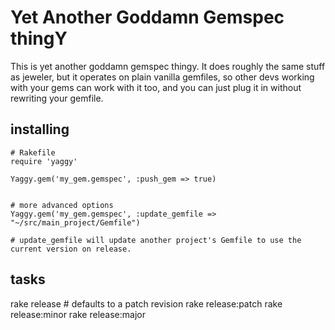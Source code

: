 # Yet Another Goddamn Gemspec thingY

This is yet another goddamn gemspec thingy.  It does roughly the same stuff as jeweler, 
but it operates on plain vanilla gemfiles, so other devs working with your gems can work with it too, and you can 
just plug it in without rewriting your gemfile.  

## installing

```
# Rakefile
require 'yaggy'

Yaggy.gem('my_gem.gemspec', :push_gem => true)


# more advanced options
Yaggy.gem('my_gem.gemspec', :update_gemfile => "~/src/main_project/Gemfile")

# update_gemfile will update another project's Gemfile to use the current version on release.

```

## tasks

rake release  # defaults to a patch revision
rake release:patch
rake release:minor
rake release:major





